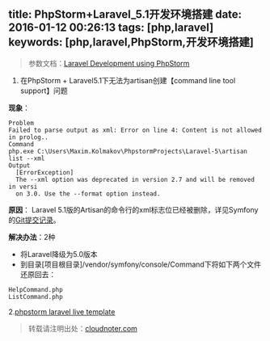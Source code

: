 title: PhpStorm+Laravel_5.1开发环境搭建
date: 2016-01-12 00:26:13
tags: [php,laravel]
keywords: [php,laravel,PhpStorm,开发环境搭建]
---
> 参数文档：[Laravel Development using PhpStorm][1]

 1. 在PhpStorm + Laravel5.1下无法为artisan创建【command line tool support】问题

**现象**：
```
Problem
Failed to parse output as xml: Error on line 4: Content is not allowed in prolog..
Command
php.exe C:\Users\Maxim.Kolmakov\PhpstormProjects\Laravel-5\artisan list --xml
Output                                                                               
  [ErrorException]                                                             
  The --xml option was deprecated in version 2.7 and will be removed in versi  
  on 3.0. Use the --format option instead.

```
**原因**：
Laravel 5.1版的Artisan的命令行的xml标志位已经被删除，详见Symfony的[Git提交记录][2]。

**解决办法**：2种
- 将Laravel降级为5.0版本
- 到目录[项目根目录]/vendor/symfony/console/Command下将如下两个文件还原回去：
```
HelpCommand.php
ListCommand.php
```

2.[phpstorm laravel live template][3]

> 转载请注明出处：[cloudnoter.com](http://cloudnoter.com)

  [1]: https://confluence.jetbrains.com/display/PhpStorm/Laravel+Development+using+PhpStorm
  [2]: https://github.com/symfony/console/commit/6d6d9031b9148fed0e2aacb98ac23ce6168ba7ac
  [3]:https://github.com/koomai/phpstorm-laravel-live-templates

